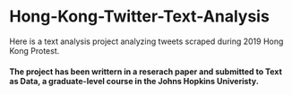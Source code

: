 # Hong-Kong-Twitter-Text-Analysis
Here is a text analysis project analyzing tweets scraped during 2019 Hong Kong Protest.
#### The project has been writtern in a reserach paper and submitted to Text as Data, a graduate-level course in the Johns Hopkins Univeristy.
